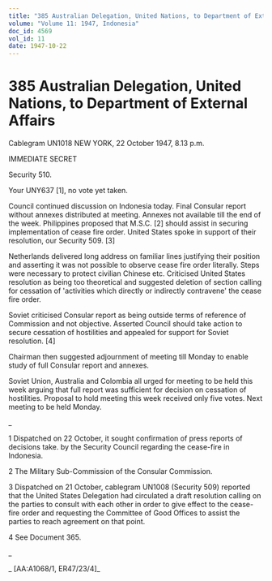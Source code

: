 ```yaml
---
title: "385 Australian Delegation, United Nations, to Department of External Affairs"
volume: "Volume 11: 1947, Indonesia"
doc_id: 4569
vol_id: 11
date: 1947-10-22
---
```


# 385 Australian Delegation, United Nations, to Department of External Affairs

Cablegram UN1018 NEW YORK, 22 October 1947, 8.13 p.m.

IMMEDIATE SECRET

Security 510.

Your UNY637 [1], no vote yet taken.

Council continued discussion on Indonesia today. Final Consular report without annexes distributed at meeting. Annexes not available till the end of the week. Philippines proposed that M.S.C. [2] should assist in securing implementation of cease fire order. United States spoke in support of their resolution, our Security 509. [3]

Netherlands delivered long address on familiar lines justifying their position and asserting it was not possible to observe cease fire order literally. Steps were necessary to protect civilian Chinese etc. Criticised United States resolution as being too theoretical and suggested deletion of section calling for cessation of 'activities which directly or indirectly contravene' the cease fire order.

Soviet criticised Consular report as being outside terms of reference of Commission and not objective. Asserted Council should take action to secure cessation of hostilities and appealed for support for Soviet resolution. [4]

Chairman then suggested adjournment of meeting till Monday to enable study of full Consular report and annexes.

Soviet Union, Australia and Colombia all urged for meeting to be held this week arguing that full report was sufficient for decision on cessation of hostilities. Proposal to hold meeting this week received only five votes. Next meeting to be held Monday.

_

1 Dispatched on 22 October, it sought confirmation of press reports of decisions take. by the Security Council regarding the cease-fire in Indonesia.

2 The Military Sub-Commission of the Consular Commission.

3 Dispatched on 21 October, cablegram UN1008 (Security 509) reported that the United States Delegation had circulated a draft resolution calling on the parties to consult with each other in order to give effect to the cease-fire order and requesting the Committee of Good Offices to assist the parties to reach agreement on that point.

4 See Document 365.

_

_ [AA:A1068/1, ER47/23/4]_
